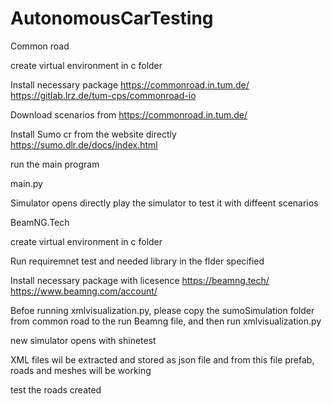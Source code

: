 # AutonomousCarTesting


Common road 

create virtual environment in c folder

Install necessary package
https://commonroad.in.tum.de/
https://gitlab.lrz.de/tum-cps/commonroad-io


Download scenarios from
https://commonroad.in.tum.de/

Install Sumo cr from the website directly
https://sumo.dlr.de/docs/index.html


run the main program

main.py

Simulator opens directly
play the simulator to test it with diffeent scenarios



BeamNG.Tech

create virtual environment in c folder

Run requiremnet test and needed library in the flder specified

Install necessary package with licesence
https://beamng.tech/
https://www.beamng.com/account/

Befoe running xmlvisualization.py, please copy the sumoSimulation folder from common road to the run Beamng file,
and then run xmlvisualization.py


new simulator opens with shinetest

XML files wil be extracted and stored as json file and from this file prefab, roads and meshes will be working

test the roads created
